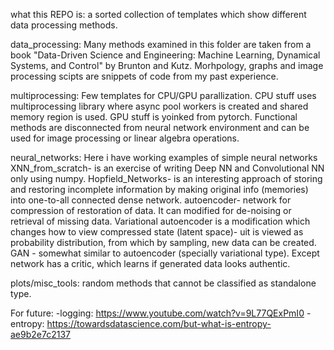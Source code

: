 what this REPO is: 
a sorted collection of templates which show different data processing methods. 

data_processing:
    Many methods examined in this folder are taken from a book "Data-Driven Science and Engineering: Machine Learning, Dynamical Systems, and Control"  by Brunton and Kutz.
    Morhpology, graphs and image processing scipts are snippets of code from my past experience.

multiprocessing:
    Few templates for CPU/GPU parallization. 
    CPU stuff uses multiprocessing library where async pool workers is created and shared memory region is used.
    GPU stuff is yoinked from pytorch. Functional methods are disconnected from neural network environment and can be used for image processing or linear algebra operations.

neural_networks:
    Here i have working examples of simple neural networks
    XNN_from_scratch- is an exercise of writing Deep NN and Convolutional NN only using numpy.
    Hopfield_Networks- is an interesting approach of storing and restoring incomplete information by making original info (memories) into one-to-all connected dense network.
    autoencoder- network for compression of restoration of data. It can modified for de-noising or retrieval of missing data. Variational autoencoder is a modification which changes how to view compressed state (latent space)- uit is viewed as probability distribution, from which by sampling, new data can be created.
    GAN - somewhat similar to autoencoder (specially variational type). Except network has a critic, which learns if generated data looks authentic.

plots/misc_tools:
    random methods that cannot be classified as standalone type.
    
For future:
    -logging: https://www.youtube.com/watch?v=9L77QExPmI0
    -entropy: https://towardsdatascience.com/but-what-is-entropy-ae9b2e7c2137
